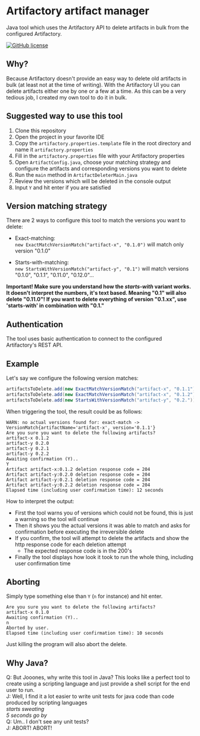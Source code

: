 # Artifactory artifact manager
Java tool which uses the Artifactory API to delete artifacts in bulk from the configured Artifactory.

[![GitHub license](https://img.shields.io/github/license/Jooones/artifactory-artifact-manager.svg)](https://github.com/Jooones/artifactory-artifact-manager/blob/master/LICENSE)

## Why?
Because Artifactory doesn't provide an easy way to delete old artifacts in bulk (at least not at the time of writing).
With the Artifactory UI you can delete artifacts either one by one or a few at a time. 
As this can be a very tedious job, I created my own tool to do it in bulk.

## Suggested way to use this tool
1. Clone this repository
1. Open the project in your favorite IDE
1. Copy the `artifactory.properties.template` file in the root directory and name it `artifactory.properties`
1. Fill in the `artifactory.properties` file with your Artifactory properties
1. Open `ArtifactConfig.java`, choose your matching strategy and configure the artifacts and corresponding versions you want to delete
1. Run the `main` method in `ArtifactDeleterMain.java`
1. Review the versions which will be deleted in the console output
1. Input `Y` and hit enter if you are satisfied

## Version matching strategy
There are 2 ways to configure this tool to match the versions you want to delete:
- Exact-matching:  
`new ExactMatchVersionMatch("artifact-x", "0.1.0")` will match only version "0.1.0"

- Starts-with-matching:  
`new StartsWithVersionMatch("artifact-y", "0.1")` will match versions "0.1.0", "0.1.1", "0.11.0", "0.12.0"...

**Important! Make sure you understand how the _starts-with_ variant works. 
It doesn't interpret the numbers, it's text based. Meaning "0.1" will also delete "0.11.0"! 
If you want to delete everything of version "0.1.xx", use 'starts-with' in combination with "0.1."**

## Authentication
The tool uses basic authentication to connect to the configured Artifactory's REST API.

## Example
Let's say we configure the following version matches:
```java
artifactsToDelete.add(new ExactMatchVersionMatch("artifact-x", "0.1.1"));
artifactsToDelete.add(new ExactMatchVersionMatch("artifact-x", "0.1.2"));
artifactsToDelete.add(new StartsWithVersionMatch("artifact-y", "0.2."));
```
When triggering the tool, the result could be as follows:
```
WARN: no actual versions found for: exact-match -> VersionMatch{artifactName='artifact-x', version='0.1.1'}
Are you sure you want to delete the following artifacts? 
artifact-x 0.1.2
artifact-y 0.2.0
artifact-y 0.2.1
artifact-y 0.2.2
Awaiting confirmation (Y)..
Y
Artifact artifact-x:0.1.2 deletion response code = 204
Artifact artifact-y:0.2.0 deletion response code = 204
Artifact artifact-y:0.2.1 deletion response code = 204
Artifact artifact-y:0.2.2 deletion response code = 204
Elapsed time (including user confirmation time): 12 seconds
```
How to interpret the output:
- First the tool warns you of versions which could not be found, this is just a warning so the tool will continue
- Then it shows you the actual versions it was able to match and asks for confirmation before executing the irreversible delete
- If you confirm, the tool will attempt to delete the artifacts and show the http response code for each deletion attempt
    - The expected response code is in the 200's
- Finally the tool displays how look it took to run the whole thing, including user confirmation time

## Aborting
Simply type something else than `Y` (`n` for instance) and hit enter.

```
Are you sure you want to delete the following artifacts? 
artifact-x 0.1.0
Awaiting confirmation (Y)..
n
Aborted by user.
Elapsed time (including user confirmation time): 10 seconds
```
Just killing the program will also abort the delete.

## Why Java?
Q: But Jooones, why write this tool in Java? This looks like a perfect tool to create using a scripting language and just provide a shell script for the end user to run.  
J: Well, I find it a lot easier to write unit tests for java code than code produced by scripting languages  
_starts sweating_  
_5 seconds go by_  
Q: Um.. I don't see any unit tests?  
J: ABORT! ABORT!
